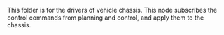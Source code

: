 This folder is for the drivers of vehicle chassis. This node subscribes the control commands from planning and control, and apply them to the chassis.
